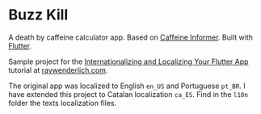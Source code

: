 # Buzz Kill

A death by caffeine calculator app. Based on [Caffeine Informer](https://www.caffeineinformer.com). Built with [Flutter](https://flutter.dev).

Sample project for the [Internationalizing and Localizing Your Flutter App](https://www.raywenderlich.com/10794904-internationalizing-and-localizing-your-flutter-app) tutorial at [raywenderlich.com](https://www.raywenderlich.com). 

The original app was localized to English ``en_US`` and Portuguese ``pt_BR``. I have extended this project to Catalan localization ``ca_ES``. Find in the ``l10n``  folder the texts localization files.
